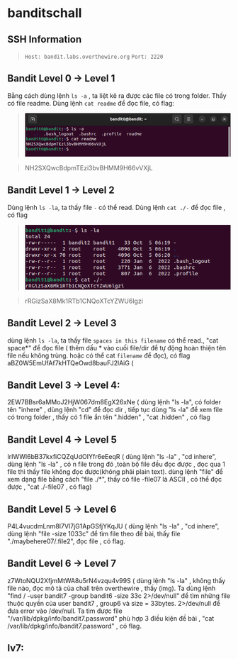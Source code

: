 # banditschall

## SSH Information

> `Host: bandit.labs.overthewire.org`
> `Port: 2220`

## **Bandit Level 0 → Level 1**

Bằng cách dùng lệnh `ls -a` , ta liệt kê ra được các file có trong folder. Thấy có file readme. Dùng lệnh `cat readme` để đọc file, có flag:

> ![imgs](/imgs/lv0.png)


> NH2SXQwcBdpmTEzi3bvBHMM9H66vVXjL

## **Bandit Level 1 → Level 2**

Dùng lệnh `ls -la`, ta thấy file `-` có thể read. Dùng lệnh `cat ./-` để đọc file , có flag

> ![imgs](/imgs/lv1.png)


> rRGizSaX8Mk1RTb1CNQoXTcYZWU6lgzi

## **Bandit Level 2 → Level 3**

dùng lệnh `ls -la`, ta thấy file `spaces in this filename` có thể read., "cat space\*" để đọc file ( thêm dấu \* vào cuối file/dir để tự động hoàn thiện tên file nếu không trùng. hoặc có thể cat `filename` để đọc), có flag
aBZ0W5EmUfAf7kHTQeOwd8bauFJ2lAiG (

## **Bandit Level 3 → Level 4**:

2EW7BBsr6aMMoJ2HjW067dm8EgX26xNe ( dùng lệnh "ls -la", có folder tên "inhere" , dùng lệnh "cd" để đọc dir , tiếp tục dùng "ls -la" để xem file có trong folder , thấy có 1 file ẩn tên ".hidden" , "cat .hidden" , có flag

## **Bandit Level 4 → Level 5**

lrIWWI6bB37kxfiCQZqUdOIYfr6eEeqR ( dùng lệnh "ls -la" , "cd inhere", dùng lệnh "ls -la" , có n file trong đó ,toàn bộ file đều đọc được , đọc qua 1 file thì thấy file không đọc được(không phải plain text). dùng lệnh "file" để xem dạng file bằng cách "file ./\*", thấy có file -file07 là ASCII , có thể đọc được , "cat ./-file07 , có flag)

## **Bandit Level 5 → Level 6**

P4L4vucdmLnm8I7Vl7jG1ApGSfjYKqJU ( dùng lệnh "ls -la" , "cd inhere", dùng lệnh "file -size 1033c" để tìm file theo đề bài, thấy file "./maybehere07/.file2", đọc file , có flag.

## **Bandit Level 6 → Level 7**

z7WtoNQU2XfjmMtWA8u5rN4vzqu4v99S ( dùng lệnh "ls -la" , không thấy file nào, đọc mô tả của chall trên overthewire , thấy (img). Ta dùng lệnh "find / -user bandit7 -group bandit6 -size 33c 2&gt;/dev/null" để tìm những file thuộc quyền của user bandit7 , group6 và size = 33bytes. 2&gt;/dev/null để đưa error vào /dev/null. Ta tìm được file "/var/lib/dpkg/info/bandit7.password" phù hợp 3 điều kiện đề bài , "cat /var/lib/dpkg/info/bandit7.password" , có flag.

## lv7: